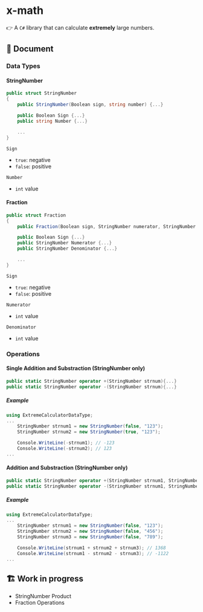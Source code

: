 # x-math
👉 A `C#` library that can calculate **extremely** large numbers.

## 📖 Document

### Data Types

#### StringNumber
``` cs
public struct StringNumber
{
    public StringNumber(Boolean sign, string number) {...}

    public Boolean Sign {...}
    public string Number {...}

    ...
}
```

```Sign``` 
- ```true```: negative
- ```false```: positive

```Number```
- ```int``` value

#### Fraction
``` cs
public struct Fraction
{
    public Fraction(Boolean sign, StringNumber numerator, StringNumber denominator) {...}

    public Boolean Sign {...}
    public StringNumber Numerator {...}
    public StringNumber Denominator {...}

    ...
}
```

```Sign``` 
- ```true```: negative
- ```false```: positive

```Numerator```
- ```int``` value

```Denominator```
- ```int``` value

### Operations

#### Single Addition and Substraction (StringNumber only)
``` cs
public static StringNumber operator +(StringNumber strnum){...}
public static StringNumber operator -(StringNumber strnum){...}
```
##### Example
``` cs
using ExtremeCalculatorDataType;
...
    StringNumber strnum1 = new StringNumber(false, "123");
    StringNumber strnum2 = new StringNumber(true, "123");

    Console.WriteLine(-strnum1); // -123
    Console.WriteLine(-strnum2); // 123
...
```

#### Addition and Substraction (StringNumber only)
``` cs
public static StringNumber operator +(StringNumber strnum1, StringNumber strnum2){...}
public static StringNumber operator -(StringNumber strnum1, StringNumber strnum2){...}
```
##### Example
``` cs
using ExtremeCalculatorDataType;
...
    StringNumber strnum1 = new StringNumber(false, "123");
    StringNumber strnum2 = new StringNumber(false, "456");
    StringNumber strnum3 = new StringNumber(false, "789");

    Console.WriteLine(strnum1 + strnum2 + strnum3); // 1368
    Console.WriteLine(strnum1 - strnum2 - strnum3); // -1122
...
```

## 🏗️ Work in progress
- StringNumber Product
- Fraction Operations
